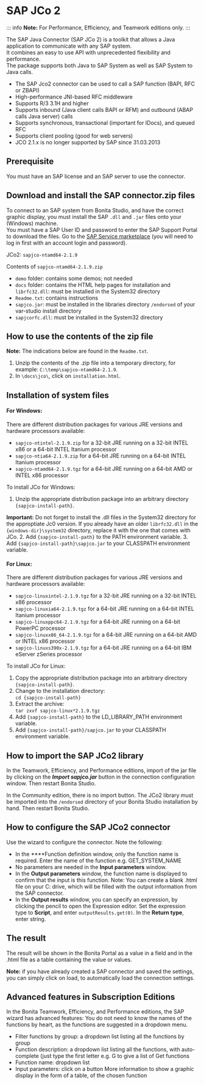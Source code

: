 # SAP JCo 2

::: info
**Note:** For Performance, Efficiency, and Teamwork editions only.
:::

The SAP Java Connector (SAP JCo 2) is a toolkit that allows a Java application to communicate with any SAP system.  
It combines an easy to use API with unprecedented flexibility and performance.  
The package supports both Java to SAP System as well as SAP System to Java calls.

* The SAP Jco2 connector can be used to call a SAP function (BAPI, RFC or ZBAPI)
* High-performance JNI-based RFC middleware
* Supports R/3 3.1H and higher
* Supports inbound (Java client calls BAPI or RFM) and outbound (ABAP calls Java server) calls
* Supports synchronous, transactional (important for IDocs), and queued RFC
* Supports client pooling (good for web servers)
* JCO 2.1.x is no longer supported by SAP since 31.03.2013

## Prerequisite

You must have an SAP license and an SAP server to use the connector.

## Download and install the SAP connector.zip files

To connect to an SAP system from Bonita Studio, and have the correct graphic display, you must install the SAP `.dll` and `.jar` files onto your (Windows) machine.  
You must have a SAP User ID and password to enter the SAP Support Portal to download the files. Go to the [SAP Service marketplace](http://service.sap.com/connectors) (you will need to log in first with an account login and password).

JCo2: `sapjco-ntamd64-2.1.9`

Contents of `sapjco-ntamd64-2.1.9.zip`

* `demo` folder: contains some demos; not needed
* `docs` folder: contains the HTML help pages for installation and `librfc32.dll`: must be installed in the System32 directory
* `Readme.txt`: contains instructions
* `sapjco.jar`: must be installed in the libraries directory `/endorsed` of your var-studio install directory
* `sapjcorfc.dll`: must be installed in the System32 directory

## How to use the contents of the zip file

**Note:** The indications below are found in the `Readme.txt`.

1. Unzip the contents of the .zip file into a temporary directory, for example: `C:\temp\sapjco-ntamd64-2.1.9`.
2. In `\docs\jco\`, click on `installation.html`.

## Installation of system files

#### For Windows:

There are different distribution packages for various JRE versions and hardware processors available:

* `sapjco-ntintel-2.1.9.zip` for a 32-bit JRE running on a 32-bit INTEL x86 or a 64-bit INTEL Itanium processor
* `sapjco-ntia64-2.1.9.zip` for a 64-bit JRE running on a 64-bit INTEL Itanium processor
* `sapjco-ntamd64-2.1.9.tgz` for a 64-bit JRE running on a 64-bit AMD or INTEL x86 processor

To install JCo for Windows:

1. Unzip the appropriate distribution package into an arbitrary directory `{sapjco-install-path}`.   

**Important:** Do not forget to install the .dll files in the System32 directory for the approptiate Jc0 version.
If you already have an older `librfc32.dll` in the `{windows-dir}\system32` directory, replace it with the one that comes with JCo.
2. Add `{sapjco-install-path}` to the PATH environment variable.
3. Add `{sapjco-install-path}\sapjco.jar` to your CLASSPATH environment variable.

#### For Linux:

There are different distribution packages for various JRE versions and hardware processors available:

* `sapjco-linuxintel-2.1.9.tgz` for a 32-bit JRE running on a 32-bit INTEL x86 processor
* `sapjco-linuxia64-2.1.9.tgz` for a 64-bit JRE running on a 64-bit INTEL Itanium processor
* `sapjco-linuxppc64-2.1.9.tgz` for a 64-bit JRE running on a 64-bit PowerPC processor
* `sapjco-linuxx86_64-2.1.9.tgz` for a 64-bit JRE running on a 64-bit AMD or INTEL x86 processor
* `sapjco-linuxs390x-2.1.9.tgz` for a 64-bit JRE running on a 64-bit IBM eServer zSeries processor

To install JCo for Linux:

1. Copy the appropriate distribution package into an arbitrary directory `{sapjco-install-path}`.
2. Change to the installation directory:   
`cd {sapjco-install-path}`
3. Extract the archive:   
`tar zxvf sapjco-linux*2.1.9.tgz `
4. Add `{sapjco-install-path}` to the LD\_LIBRARY\_PATH environment variable.
5. Add `{sapjco-install-path}/sapjco.jar` to your CLASSPATH environment variable.

## How to import the SAP JCo2 library

In the Teamwork, Efficiency, and Performance editions, import of the jar file by clicking on the **_Import sapjco.jar_** button in the connection configuration window. Then restart Bonita Studio.

In the Community edition, there is no import button. The JCo2 library must be imported into the `/endorsed` directory of your Bonita Studio installation by hand. Then restart Bonita Studio.

## How to configure the SAP JCo2 connector

Use the wizard to configure the connector. Note the following:

* In the ****Function definition window, only the function name is required. Enter the name of the function e.g. GET\_SYSTEM\_NAME
* No parameters are needed in the **Input parameters** window.
* In the **Output parameters** window, the function name is displayed to confirm that the input is this function. Note:
You can create a blank .html file on your C: drive, which will be filled with the output information from the SAP connector.
* In the **Output results** window, you can specify an expression, by clicking the pencil to open the Expression editor.
Set the expression type to **Script**, and enter `outputResults.get(0)`. In the **Return type**, enter string.

## The result

The result will be shown in the Bonita Portal as a value in a field and in the .html file as a table containing the value or values.

**Note:** if you have already created a SAP connector and saved the settings, you can simply click on load, to automatically load the connection settings.

## Advanced features in Subscription Editions

In the Bonita Teamwork, Efficiency, and Performance editions, the SAP wizard has advanced features: You do not need to know the names of the functions by heart, as the functions are suggested in a dropdown menu.

* Filter functions by group: a dropdown list listing all the functions by group
* Function description: a dropdown list listing all the functions, with auto-complete (just type the first letter e.g. G to give a list of Get functions
* Function name: dropdown list
* Input parameters: click on a button More information to show a graphic display in the form of a table, of the chosen function
